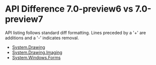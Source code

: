 # API Difference 7.0-preview6 vs 7.0-preview7

API listing follows standard diff formatting.
Lines preceded by a '+' are additions and a '-' indicates removal.

* [System.Drawing](7.0-preview7_System.Drawing.md)
* [System.Drawing.Imaging](7.0-preview7_System.Drawing.Imaging.md)
* [System.Windows.Forms](7.0-preview7_System.Windows.Forms.md)
